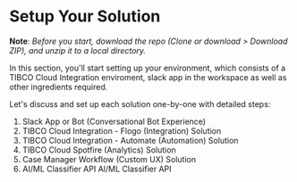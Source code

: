 # Setup Your Solution

**Note**: *Before you start, download the repo (Clone or download > Download ZIP), and unzip it to a local directory.*

In this section, you'll start setting up your environment, which consists of a TIBCO Cloud Integration enviroment, slack app in the workspace as well as other ingredients required.

Let's discuss and set up each solution one-by-one with detailed steps:

1. Slack App or Bot (Conversational Bot Experience)
2. TIBCO Cloud Integration - Flogo (Integration) Solution
3. TIBCO Cloud Integration - Automate (Automation) Solution
4. TIBCO Cloud Spotfire (Analytics) Solution
5. Case Manager Workflow (Custom UX) Solution
6. AI/ML Classifier API AI/ML Classifier API